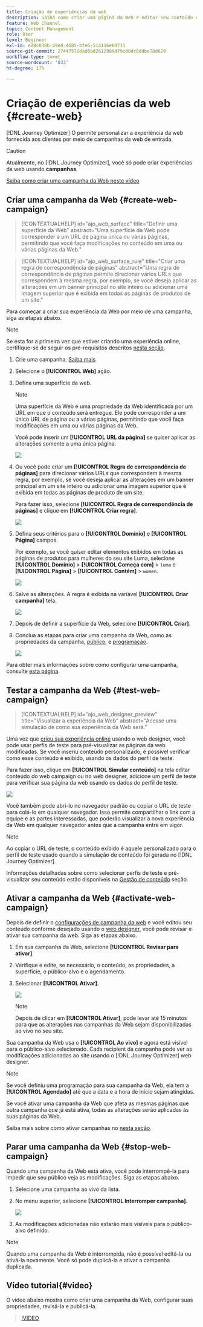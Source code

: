 ```yaml
---
title: Criação de experiências da web
description: Saiba como criar uma página da Web e editar seu conteúdo no Journey Optimizer
feature: Web Channel
topic: Content Management
role: User
level: Beginner
exl-id: e28c038b-49ed-4685-bfe6-514116eb0711
source-git-commit: 27447578dad6bd2612989d79cd0dc8ddbe78d629
workflow-type: tm+mt
source-wordcount: '833'
ht-degree: 17%

---
```


# Criação de experiências da web {#create-web}

[!DNL Journey Optimizer] O permite personalizar a experiência da web fornecida aos clientes por meio de campanhas da web de entrada.

>[!CAUTION]
>
>Atualmente, no [!DNL Journey Optimizer], você só pode criar experiências da web usando **campanhas**.

[Saiba como criar uma campanha da Web neste vídeo](#video)

## Criar uma campanha da Web {#create-web-campaign}

>[!CONTEXTUALHELP]
>id="ajo_web_surface"
>title="Definir uma superfície da Web"
>abstract="Uma superfície da Web pode corresponder a um URL de página única ou várias páginas, permitindo que você faça modificações no conteúdo em uma ou várias páginas da Web."

>[!CONTEXTUALHELP]
>id="ajo_web_surface_rule"
>title="Criar uma regra de correspondência de páginas"
>abstract="Uma regra de correspondência de páginas permite direcionar vários URLs que correspondem à mesma regra, por exemplo, se você deseja aplicar as alterações em um banner principal no site inteiro ou adicionar uma imagem superior que é exibida em todas as páginas de produtos de um site."

Para começar a criar sua experiência da Web por meio de uma campanha, siga as etapas abaixo.

>[!NOTE]
>
>Se esta for a primeira vez que estiver criando uma experiência online, certifique-se de seguir os pré-requisitos descritos [nesta seção](web-prerequisites.md).

1. Crie uma campanha. [Saiba mais](../campaigns/create-campaign.md)

1. Selecione o **[!UICONTROL Web]** ação.

1. Defina uma superfície da web.

   >[!NOTE]
   >
   >Uma superfície da Web é uma propriedade da Web identificada por um URL em que o conteúdo será entregue. Ele pode corresponder a um único URL de página ou a várias páginas, permitindo que você faça modificações em uma ou várias páginas da Web.

   Você pode inserir um **[!UICONTROL URL da página]** se quiser aplicar as alterações somente a uma única página.

   ![](assets/web-campaign-surface.png)

1. Ou você pode criar um **[!UICONTROL Regra de correspondência de páginas]** para direcionar vários URLs que correspondem à mesma regra, por exemplo, se você deseja aplicar as alterações em um banner principal em um site inteiro ou adicionar uma imagem superior que é exibida em todas as páginas de produto de um site.

   Para fazer isso, selecione **[!UICONTROL Regra de correspondência de páginas]** e clique em **[!UICONTROL Criar regra]**.

   ![](assets/web-campaign-matching-rule.png)

1. Defina seus critérios para o **[!UICONTROL Domínio]** e **[!UICONTROL Página]** campos.

   Por exemplo, se você quiser editar elementos exibidos em todas as páginas de produtos para mulheres do seu site Luma, selecione **[!UICONTROL Domínio]** > **[!UICONTROL Começa com]** > `luma` e **[!UICONTROL Página]** > **[!UICONTROL Contém]** > `women`.

   ![](assets/web-pages-matching-rule.png)

1. Salve as alterações. A regra é exibida na variável **[!UICONTROL Criar campanha]** tela.

   ![](assets/web-pages-matching-rule-example.png)

1. Depois de definir a superfície da Web, selecione **[!UICONTROL Criar]**.

1. Conclua as etapas para criar uma campanha da Web, como as propriedades da campanha, [público](../audience/about-audiences.md), e [programação](../campaigns/create-campaign.md#schedule).

   ![](assets/web-campaign-steps.png)

Para obter mais informações sobre como configurar uma campanha, consulte [esta página](../campaigns/get-started-with-campaigns.md).

## Testar a campanha da Web {#test-web-campaign}

>[!CONTEXTUALHELP]
>id="ajo_web_designer_preview"
>title="Visualizar a experiência da Web"
>abstract="Acesse uma simulação de como sua experiência da Web será."

Uma vez que [criou sua experiência online](edit-web-content.md) usando o web designer, você pode usar perfis de teste para pré-visualizar as páginas da web modificadas. Se você inseriu conteúdo personalizado, é possível verificar como esse conteúdo é exibido, usando os dados do perfil de teste.

Para fazer isso, clique em **[!UICONTROL Simular conteúdo]** na tela editar conteúdo do web campaign ou no web designer, adicione um perfil de teste para verificar sua página da web usando os dados do perfil de teste.

![](assets/web-designer-preview.png)

Você também pode abri-lo no navegador padrão ou copiar o URL de teste para colá-lo em qualquer navegador. Isso permite compartilhar o link com a equipe e as partes interessadas, que poderão visualizar a nova experiência da Web em qualquer navegador antes que a campanha entre em vigor.

>[!NOTE]
>
>Ao copiar o URL de teste, o conteúdo exibido é aquele personalizado para o perfil de teste usado quando a simulação de conteúdo foi gerada no [!DNL Journey Optimizer].

Informações detalhadas sobre como selecionar perfis de teste e pré-visualizar seu conteúdo estão disponíveis na [Gestão de conteúdo](../content-management/preview-test.md) seção.

## Ativar a campanha da Web {#activate-web-campaign}

Depois de definir o [configurações de campanha da web](#configure-web-campaign) e você editou seu conteúdo conforme desejado usando o [web designer](edit-web-content.md#work-with-web-designer), você pode revisar e ativar sua campanha da web. Siga as etapas abaixo.

<!--
>[!NOTE]
>
>You can also preview your web campaign content before activating it. [Learn more](#test-web-campaign)-->

1. Em sua campanha da Web, selecione **[!UICONTROL Revisar para ativar]**.

1. Verifique e edite, se necessário, o conteúdo, as propriedades, a superfície, o público-alvo e o agendamento.

1. Selecionar **[!UICONTROL Ativar]**.

   ![](assets/web-campaign-activate.png)

   >[!NOTE]
   >
   >Depois de clicar em **[!UICONTROL Ativar]**, pode levar até 15 minutos para que as alterações nas campanhas da Web sejam disponibilizadas ao vivo no seu site.

Sua campanha da Web usa o **[!UICONTROL Ao vivo]** e agora está visível para o público-alvo selecionado. Cada recipient da campanha pode ver as modificações adicionadas ao site usando o [!DNL Journey Optimizer] web designer.

>[!NOTE]
>
>Se você definiu uma programação para sua campanha da Web, ela tem a **[!UICONTROL Agendado]** até que a data e a hora de início sejam atingidas.
>
>Se você ativar uma campanha da Web que afeta as mesmas páginas que outra campanha que já está ativa, todas as alterações serão aplicadas às suas páginas da Web.

Saiba mais sobre como ativar campanhas no [nesta seção](../campaigns/review-activate-campaign.md).

## Parar uma campanha da Web {#stop-web-campaign}

Quando uma campanha da Web está ativa, você pode interrompê-la para impedir que seu público veja as modificações. Siga as etapas abaixo.

1. Selecione uma campanha ao vivo da lista.

1. No menu superior, selecione **[!UICONTROL Interromper campanha]**.

   ![](assets/web-campaign-stop.png)

1. As modificações adicionadas não estarão mais visíveis para o público-alvo definido.

>[!NOTE]
>
>Quando uma campanha da Web é interrompida, não é possível editá-la ou ativá-la novamente. Você só pode duplicá-la e ativar a campanha duplicada.

## Vídeo tutorial{#video}

O vídeo abaixo mostra como criar uma campanha da Web, configurar suas propriedades, revisá-la e publicá-la.

>[!VIDEO](https://video.tv.adobe.com/v/3418800/?quality=12&learn=on)